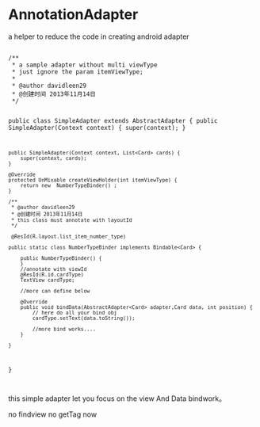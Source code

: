 # AnnotationAdapter
a helper to reduce the code in creating android adapter


 
<code>
/**
 * a sample adapter without multi viewType
 * just ignore the param itemViewType;
 * 
 * @author davidleen29
 * @创建时间 2013年11月14日
 */

public class SimpleAdapter extends AbstractAdapter<Card> { 
	public SimpleAdapter(Context context) {
		super(context); 
	}

	public SimpleAdapter(Context context, List<Card> cards) {
		super(context, cards); 
	} 

	@Override
	protected UnMixable createViewHolder(int itemViewType) {
		return new  NumberTypeBinder() ;
	}

	/**
	 * @author davidleen29
	 * @创建时间 2013年11月14日 
	 * this class must annotate with layoutId 
	 */

	 @ResId(R.layout.list_item_number_type)
	 
	public static class NumberTypeBinder implements Bindable<Card> {

		public NumberTypeBinder() {
		}
		//annotate with viewId 
		@ResId(R.id.cardType)
		TextView cardType;
		
		//more can define below

		@Override
		public void bindData(AbstractAdapter<Card> adapter,Card data, int position) {
			// here do all your bind obj
			cardType.setText(data.toString());
			
			//more bind works....
		}

	}

}
 


</code>


this simple adapter  let you focus on the view And Data bindwork。

no findview  no getTag now


